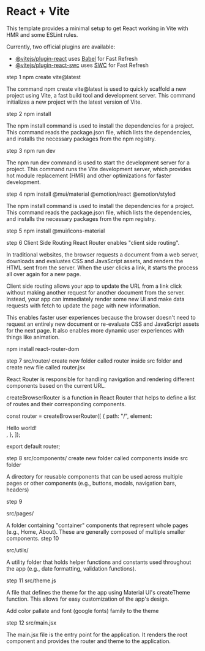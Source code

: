 # React + Vite

This template provides a minimal setup to get React working in Vite with HMR and some ESLint rules.

Currently, two official plugins are available:

- [@vitejs/plugin-react](https://github.com/vitejs/vite-plugin-react/blob/main/packages/plugin-react/README.md) uses [Babel](https://babeljs.io/) for Fast Refresh
- [@vitejs/plugin-react-swc](https://github.com/vitejs/vite-plugin-react-swc) uses [SWC](https://swc.rs/) for Fast Refresh


step 1 
npm create vite@latest

The command npm create vite@latest is used to quickly scaffold a new project using Vite, a fast build tool and development server. This command initializes a new project with the latest version of Vite.

step 2 
npm install

The npm install command is used to install the dependencies for a project. This command reads the package.json file, which lists the dependencies, and installs the necessary packages from the npm registry.

step 3 
npm run dev

The npm run dev command is used to start the development server for a project. This command runs the Vite development server, which provides hot module replacement (HMR) and other optimizations for faster development.

step 4 
npm install @mui/material @emotion/react @emotion/styled

The npm install command is used to install the dependencies for a project. This command reads the package.json file, which lists the dependencies, and installs the necessary packages from the npm registry.

step 5 
npm install @mui/icons-material 

step 6 
Client Side Routing
React Router enables "client side routing".

In traditional websites, the browser requests a document from a web server, downloads and evaluates CSS and JavaScript assets, and renders the HTML sent from the server. When the user clicks a link, it starts the process all over again for a new page.

Client side routing allows your app to update the URL from a link click without making another request for another document from the server. Instead, your app can immediately render some new UI and make data requests with fetch to update the page with new information.

This enables faster user experiences because the browser doesn't need to request an entirely new document or re-evaluate CSS and JavaScript assets for the next page. It also enables more dynamic user experiences with things like animation.

npm install react-router-dom

step 7 
src/router/
create new folder called router inside src folder and create new file called router.jsx

React Router is responsible for handling navigation and rendering different components based on the current URL.

createBrowserRouter is a function in React Router that helps to define a list of routes and their corresponding components.

const router = createBrowserRouter([
  {
    path: "/",
    element: <div>Hello world!</div>,
  },
]);

export default router;

step 8
src/components/
create new folder called components inside src folder 

A directory for reusable components that can be used across multiple pages or other components (e.g., buttons, modals, navigation bars, headers)

step 9 

src/pages/

A folder containing "container" components that represent whole pages (e.g., Home, About). These are generally composed of multiple smaller components.
step 10

src/utils/

A utility folder that holds helper functions and constants used throughout the app (e.g., date formatting, validation functions).

step 11
src/theme.js

A file that defines the theme for the app using Material UI's createTheme function. This allows for easy customization of the app's design.

Add color pallate and font (google fonts) family to the theme 

step 12
src/main.jsx

The main.jsx file is the entry point for the application. It renders the root component and provides the router and theme to the application.



